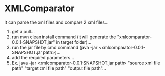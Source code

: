 # XMLComparator
It can parse the xml files and compare 2 xml files...

1. get a pull...
2. run mvn clean install command (it will generate the "xmlcomparator-0.0.1-SNAPSHOT.jar" in target folder)...
3. run the jar file by cmd command (java -jar <xmlcomparator-0.0.1-SNAPSHOT.jar path>)...
4. add the required parameters...
5. Ex. java -jar <xmlcomparator-0.0.1-SNAPSHOT.jar path> "source xml file path" "target xml file path" "output file path"...
